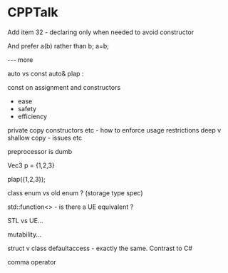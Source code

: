 # CPPTalk

Add item 32 - declaring only when needed to avoid constructor

And prefer a(b) rather than b; a=b;

--- more

auto vs const auto& plap :

const on assignment and constructors

- ease
- safety
- efficiency

private copy constructors etc - how to enforce usage restrictions
deep v shallow copy - issues etc

preprocessor is dumb

Vec3 p = {1,2,3}

plap({1,2,3});

class enum vs old enum ? (storage type spec)

std::function<> - is there a UE equivalent ?

STL vs UE...

mutability...

struct v class defaultaccess - exactly the same. Contrast to C#

comma operator

